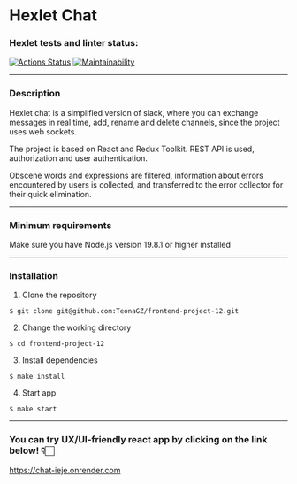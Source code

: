 # Hexlet Chat

### Hexlet tests and linter status:
[![Actions Status](https://github.com/TeonaGZ/frontend-project-12/actions/workflows/hexlet-check.yml/badge.svg)](https://github.com/TeonaGZ/frontend-project-12/actions)
[![Maintainability](https://api.codeclimate.com/v1/badges/2f8cfc243252307223df/maintainability)](https://codeclimate.com/github/TeonaGZ/frontend-project-12/maintainability)

***

### Description
Hexlet chat is a simplified version of slack, where you can exchange messages in real time, add, rename and delete channels, since the project uses web sockets.

The project is based on React and Redux Toolkit. REST API is used, authorization and user authentication.

Obscene words and expressions are filtered, information about errors encountered by users is collected, and transferred to the error collector for their quick elimination.

***

### Minimum requirements
Make sure you have Node.js version 19.8.1 or higher installed

***

### Installation

1. Clone the repository
```
$ git clone git@github.com:TeonaGZ/frontend-project-12.git
```
2. Change the working directory
```
$ cd frontend-project-12
```
3. Install dependencies
```
$ make install
```
4. Start app
```
$ make start
```

***

### You can try UX/UI-friendly react app by clicking on the link below! 👇🏻
https://chat-ieje.onrender.com